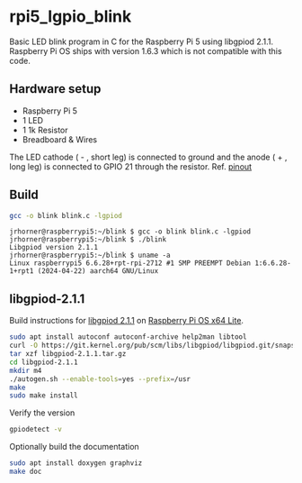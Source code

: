 # rpi5_lgpio_blink
Basic LED blink program in C for the Raspberry Pi 5 using libgpiod 2.1.1. Raspberry Pi OS ships with version 1.6.3 which is not compatible with this code.  

## Hardware setup

 * Raspberry Pi 5
 * 1 LED
 * 1 1k Resistor
 * Breadboard & Wires

The LED cathode ( - , short leg) is connected to ground and the anode ( + , long leg) is connected to GPIO 21 through the resistor. Ref. [pinout](https://www.raspberrypi.com/documentation/computers/raspberry-pi.html)

## Build

```bash
gcc -o blink blink.c -lgpiod
```

```
jrhorner@raspberrypi5:~/blink $ gcc -o blink blink.c -lgpiod
jrhorner@raspberrypi5:~/blink $ ./blink 
Libgpiod version 2.1.1
jrhorner@raspberrypi5:~/blink $ uname -a
Linux raspberrypi5 6.6.28+rpt-rpi-2712 #1 SMP PREEMPT Debian 1:6.6.28-1+rpt1 (2024-04-22) aarch64 GNU/Linux
```

## libgpiod-2.1.1

Build instructions for [libgpiod 2.1.1](https://git.kernel.org/pub/scm/libs/libgpiod/libgpiod.git) on [Raspberry Pi OS x64 Lite](https://downloads.raspberrypi.com/raspios_lite_arm64/images/raspios_lite_arm64-2024-03-15/). 

```bash
sudo apt install autoconf autoconf-archive help2man libtool
curl -O https://git.kernel.org/pub/scm/libs/libgpiod/libgpiod.git/snapshot/libgpiod-2.1.1.tar.gz
tar xzf libgpiod-2.1.1.tar.gz
cd libgpiod-2.1.1
mkdir m4
./autogen.sh --enable-tools=yes --prefix=/usr
make
sudo make install
```

Verify the version

```bash
gpiodetect -v
```

Optionally build the documentation

```bash
sudo apt install doxygen graphviz
make doc
```